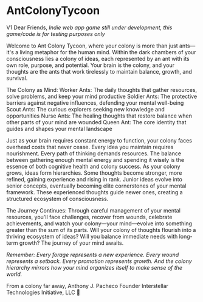 # AntColonyTycoon
V1 
Dear Friends, 
*Indie web app game still under development, this game/code is for testing purposes only*

Welcome to Ant Colony Tycoon, where your colony is more than just ants—it's a living metaphor for the human mind.
Within the dark chambers of your consciousness lies a colony of ideas, each represented by an ant with its own role, purpose, and potential. Your brain is the colony, and your thoughts are the ants that work tirelessly to maintain balance, growth, and survival.

The Colony as Mind:
Worker Ants: The daily thoughts that gather resources, solve problems, and keep your mind productive
Soldier Ants: The protective barriers against negative influences, defending your mental well-being
Scout Ants: The curious explorers seeking new knowledge and opportunities
Nurse Ants: The healing thoughts that restore balance when other parts of your mind are wounded
Queen Ant: The core identity that guides and shapes your mental landscape

Just as your brain requires constant energy to function, your colony faces overhead costs that never cease. Every idea you maintain requires nourishment. Every path of thinking demands resources. The balance between gathering enough mental energy and spending it wisely is the essence of both cognitive health and colony success.
As your colony grows, ideas form hierarchies. Some thoughts become stronger, more refined, gaining experience and rising in rank. Junior ideas evolve into senior concepts, eventually becoming elite cornerstones of your mental framework. These experienced thoughts guide newer ones, creating a structured ecosystem of consciousness.

The Journey Continues:
Through careful management of your mental resources, you'll face challenges, recover from wounds, celebrate achievements, and watch your colony—your mind—evolve into something greater than the sum of its parts.
Will your colony of thoughts flourish into a thriving ecosystem of ideas? Will you balance immediate needs with long-term growth? The journey of your mind awaits.

*Remember: Every forage represents a new experience. Every wound represents a setback. Every promotion represents growth. And the colony hierarchy mirrors how your mind organizes itself to make sense of the world.*

From a colony far away, 
Anthony J. Pacheco
Founder
Interstellar Technologies Initiative, LLC 🐜
